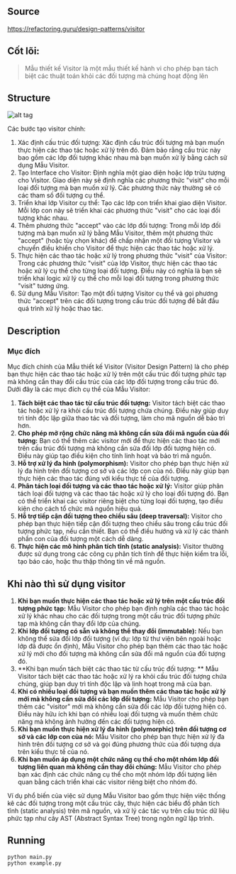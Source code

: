 ## Source

https://refactoring.guru/design-patterns/visitor

## Cốt lõi:

> Mẫu thiết kế Visitor là một mẫu thiết kế hành vi cho phép bạn tách biệt các thuật toán khỏi các đối tượng mà chúng
> hoạt động lên

## Structure

![alt tag](visitor.png)

Các bước tạo visitor chính:

1. Xác định cấu trúc đối tượng: Xác định cấu trúc đối tượng mà bạn muốn thực hiện các thao tác hoặc xử lý trên đó. Đảm
   bảo rằng cấu trúc này bao gồm các lớp đối tượng khác nhau mà bạn muốn xử lý bằng cách sử dụng Mẫu Visitor.
2. Tạo Interface cho Visitor: Định nghĩa một giao diện hoặc lớp trừu tượng cho Visitor. Giao diện này sẽ định nghĩa các
   phương thức "visit" cho mỗi loại đối tượng mà bạn muốn xử lý. Các phương thức này thường sẽ có các tham số đối tượng
   cụ thể.
3. Triển khai lớp Visitor cụ thể: Tạo các lớp con triển khai giao diện Visitor. Mỗi lớp con này sẽ triển khai các phương
   thức "visit" cho các loại đối tượng khác nhau.
4. Thêm phương thức "accept" vào các lớp đối tượng: Trong mỗi lớp đối tượng mà bạn muốn xử lý bằng Mẫu Visitor, thêm một
   phương thức "accept" (hoặc tùy chọn khác) để chấp nhận một đối tượng Visitor và chuyển điều khiển cho Visitor để thực
   hiện các thao tác hoặc xử lý.
5. Thực hiện các thao tác hoặc xử lý trong phương thức "visit" của Visitor: Trong các phương thức "visit" của lớp
   Visitor, thực hiện các thao tác hoặc xử lý cụ thể cho từng loại đối tượng. Điều này có nghĩa là bạn sẽ triển khai
   logic xử lý cụ thể cho mỗi loại đối tượng trong phương thức "visit" tương ứng.
6. Sử dụng Mẫu Visitor: Tạo một đối tượng Visitor cụ thể và gọi phương thức "accept" trên các đối tượng trong cấu trúc
   đối tượng để bắt đầu quá trình xử lý hoặc thao tác.

## Description

### Mục đích

Mục đích chính của Mẫu thiết kế Visitor (Visitor Design Pattern) là cho phép bạn thực hiện các thao tác hoặc xử lý trên
một cấu trúc đối tượng phức tạp mà không cần thay đổi cấu trúc của các lớp đối tượng trong cấu trúc đó. Dưới đây là các
mục đích cụ thể của Mẫu Visitor:

1. **Tách biệt các thao tác từ cấu trúc đối tượng:** Visitor tách biệt các thao tác hoặc xử lý ra khỏi cấu trúc đối
   tượng chứa chúng. Điều này giúp duy trì tính độc lập giữa thao tác và đối tượng, làm cho mã nguồn dễ bảo trì hơn.
2. **Cho phép mở rộng chức năng mà không cần sửa đổi mã nguồn của đối tượng:** Bạn có thể thêm các visitor mới để thực
   hiện các thao tác mới trên cấu trúc đối tượng mà không cần sửa đổi lớp đối tượng hiện có. Điều này giúp tạo điều kiện
   cho tính linh hoạt và bảo trì mã nguồn.
3. **Hỗ trợ xử lý đa hình (polymorphism):** Visitor cho phép bạn thực hiện xử lý đa hình trên đối tượng cơ sở và các lớp
   con của nó. Điều này giúp bạn thực hiện các thao tác đúng với kiểu thực tế của đối tượng.
4. **Phân tách loại đối tượng và các thao tác hoặc xử lý:** Visitor giúp phân tách loại đối tượng và các thao tác hoặc
   xử lý cho loại đối tượng đó. Bạn có thể triển khai các visitor riêng biệt cho từng loại đối tượng, tạo điều kiện cho
   cách tổ chức mã nguồn hiệu quả.
5. **Hỗ trợ tiếp cận đối tượng theo chiều sâu (deep traversal):** Visitor cho phép bạn thực hiện tiếp cận đối tượng theo
   chiều sâu trong cấu trúc đối tượng phức tạp, nếu cần thiết. Bạn có thể điều hướng và xử lý các thành phần con của đối
   tượng một cách dễ dàng.
6. **Thực hiện các mô hình phân tích tĩnh (static analysis):** Visitor thường được sử dụng trong các công cụ phân tích
   tĩnh để thực hiện kiểm tra lỗi, tạo báo cáo, hoặc thu thập thông tin về mã nguồn.

## Khi nào thì sử dụng visitor

1. **Khi bạn muốn thực hiện các thao tác hoặc xử lý trên một cấu trúc đối tượng phức tạp:** Mẫu Visitor cho phép bạn
   định nghĩa các thao tác hoặc xử lý khác nhau cho các đối tượng trong một cấu trúc đối tượng phức tạp mà không cần
   thay đổi lớp của chúng.
2. **Khi lớp đối tượng có sẵn và không thể thay đổi (immutable):** Nếu bạn không thể sửa đổi lớp đối tượng (ví dụ: lớp
   từ thư viện bên ngoài hoặc lớp đã được ổn định), Mẫu Visitor cho phép bạn thêm các thao tác hoặc xử lý mới cho đối
   tượng mà không cần sửa đổi mã nguồn của đối tượng đó.
3. **Khi bạn muốn tách biệt các thao tác từ cấu trúc đối tượng: ** Mẫu Visitor tách biệt các thao tác hoặc xử lý ra khỏi
   cấu trúc đối tượng chứa chúng, giúp bạn duy trì tính độc lập và linh hoạt trong mã của bạn.
4. **Khi có nhiều loại đối tượng và bạn muốn thêm các thao tác hoặc xử lý mới mà không cần sửa đổi các lớp đối tượng:**
   Mẫu Visitor cho phép bạn thêm các "visitor" mới mà không cần sửa đổi các lớp đối tượng hiện có. Điều này hữu ích khi
   bạn có nhiều loại đối tượng và muốn thêm chức năng mà không ảnh hưởng đến các đối tượng hiện có.
5. **Khi bạn muốn thực hiện xử lý đa hình (polymorphic) trên đối tượng cơ sở và các lớp con của nó:** Mẫu Visitor cho
   phép bạn thực hiện xử lý đa hình trên đối tượng cơ sở và gọi đúng phương thức của đối tượng dựa trên kiểu thực tế của
   nó.
6. **Khi bạn muốn áp dụng một chức năng cụ thể cho một nhóm lớp đối tượng liên quan mà không cần thay đổi chúng:** Mẫu
   Visitor cho phép bạn xác định các chức năng cụ thể cho một nhóm lớp đối tượng liên quan bằng cách triển khai các
   visitor riêng biệt cho nhóm đó.

Ví dụ phổ biến của việc sử dụng Mẫu Visitor bao gồm thực hiện việc thống kê các đối tượng trong một cấu trúc cây, thực
hiện các biểu đồ phân tích tĩnh (static analysis) trên mã nguồn, và xử lý các tác vụ trên cấu trúc dữ liệu phức tạp như
cây AST (Abstract Syntax Tree) trong ngôn ngữ lập trình.

## Running

```
python main.py
python example.py
```